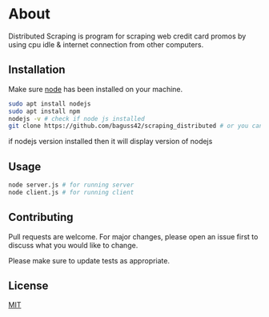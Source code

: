 # About

Distributed Scraping is program for scraping web credit card promos by using cpu idle & internet connection from other computers.

## Installation

Make sure [node](https://nodejs.org/en/download/) has been installed on your machine.

```bash
sudo apt install nodejs
sudo apt install npm
nodejs -v # check if node js installed
git clone https://github.com/baguss42/scraping_distributed # or you can download it manually
```
if nodejs version installed then it will display version of nodejs

## Usage

```python
node server.js # for running server
node client.js # for running client
```

## Contributing
Pull requests are welcome. For major changes, please open an issue first to discuss what you would like to change.

Please make sure to update tests as appropriate.

## License
[MIT](https://choosealicense.com/licenses/mit/)
